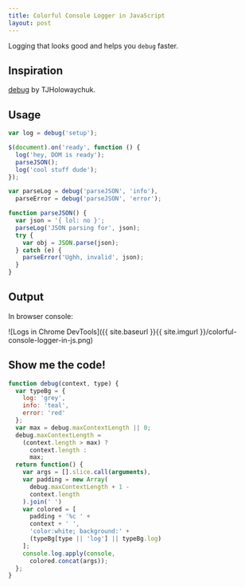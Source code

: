 ```yaml
---
title: Colorful Console Logger in JavaScript
layout: post
---
```


Logging that looks good and helps you `debug` faster.


## Inspiration

[debug](https://github.com/visionmedia/debug) by TJHolowaychuk.


## Usage

```js
var log = debug('setup');

$(document).on('ready', function () {
  log('hey, DOM is ready');
  parseJSON();
  log('cool stuff dude');
});

var parseLog = debug('parseJSON', 'info'),
  parseError = debug('parseJSON', 'error');

function parseJSON() {
  var json = '{ lol: no }';
  parseLog('JSON parsing for', json);
  try {
    var obj = JSON.parse(json);
  } catch (e) {
    parseError('Ughh, invalid', json);
  }
}
```

## Output

In browser console:

![Logs in Chrome DevTools]({{ site.baseurl }}{{ site.imgurl }}/colorful-console-logger-in-js.png)


## Show me the code!


```js
function debug(context, type) {
  var typeBg = {
    log: 'grey',
    info: 'teal',
    error: 'red'
  };
  var max = debug.maxContextLength || 0;
  debug.maxContextLength =
    (context.length > max) ?
      context.length :
      max;
  return function() {
    var args = [].slice.call(arguments),
    var padding = new Array(
      debug.maxContextLength + 1 -
      context.length
    ).join(' ')
    var colored = [
      padding + '%c ' +
      context + ' ',
      'color:white; background:' +
      (typeBg[type || 'log'] || typeBg.log)
    ];
    console.log.apply(console,
      colored.concat(args));
  };
}
```